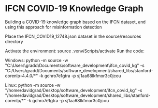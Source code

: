 # IFCN COVID-19 Knowledge Graph
Building a COVID-19 knowledge graph based on the IFCN dataset, and using this approach for misinformation detection

Place the IFCN_COVID19_12748.json dataset in the source/resources directory

Activate the environment: source .venv/Scripts/activate
Run the code: 

Windows: python -m source -w "C:\Users\gradd\Documents\software_development\ifcn_covid_kg" -s "C:/Users/gradd/Documents/software_development/shared_libs/stanford-corenlp-4.4.0/*" -k gchro7e1gtra -p sj1aa68lkfmor3c0jcou

Linux: python -m source -w "/home/davidgrad/Desktop/software_development/ifcn_covid_kg" -s "/home/davidgrad/Desktop/software_development/shared_libs/stanford-corenlp/*" -k gchro7e1gtra -p sj1aa68lkfmor3c0jcou
